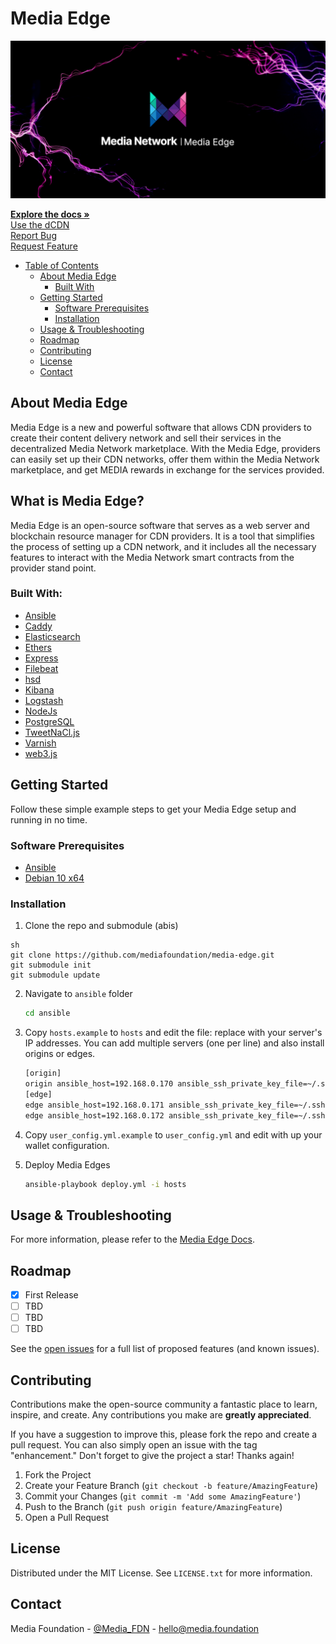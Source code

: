 # Media Edge

![Logo](media-edge.png)

[**Explore the docs »**](https://docs.media.network)  
[Use the dCDN](https://app.media.network)  
[Report Bug](https://github.com/mediafoundation/media-edge/issues)  
[Request Feature](https://github.com/mediafoundation/media-edge/issues)

- [Table of Contents](#table-of-contents)
  * [About Media Edge](#about-media-edge)
    + [Built With](#built-with)
  * [Getting Started](#getting-started)
    + [Software Prerequisites](#software-prerequisites)
    + [Installation](#installation)
  * [Usage & Troubleshooting](#usage--troubleshooting)
  * [Roadmap](#roadmap)
  * [Contributing](#contributing)
  * [License](#license)
  * [Contact](#contact)

## About Media Edge

Media Edge is a new and powerful software that allows CDN providers to create their content delivery network and sell their services in the decentralized Media Network marketplace. With the Media Edge, providers can easily set up their CDN networks, offer them within the Media Network marketplace, and get MEDIA rewards in exchange for the services provided.

## What is Media Edge?

Media Edge is an open-source software that serves as a web server and blockchain resource manager for CDN providers. It is a tool that simplifies the process of setting up a CDN network, and it includes all the necessary features to interact with the Media Network smart contracts from the provider stand point.

### Built With:

* [Ansible](https://www.ansible.com/)
* [Caddy](https://caddyserver.com/)
* [Elasticsearch](https://www.elastic.co/elasticsearch/)
* [Ethers](https://ethers.org/)
* [Express](https://expressjs.com/)
* [Filebeat](https://www.elastic.co/beats/filebeat)
* [hsd](https://github.com/handshake-org/hsd)
* [Kibana](https://www.elastic.co/kibana/)
* [Logstash](https://www.elastic.co/logstash/)
* [NodeJs](https://nodejs.org/)
* [PostgreSQL](https://www.postgresql.org/)
* [TweetNaCl.js](https://tweetnacl.js.org/)
* [Varnish](https://varnish-cache.org/)
* [web3.js](https://web3js.org/#/)

## Getting Started

Follow these simple example steps to get your Media Edge setup and running in no time.

### Software Prerequisites

* [Ansible](https://docs.ansible.com/ansible/latest/installation_guide/intro_installation.html#installing-ansible-on-specific-operating-systems)
* [Debian 10 x64](https://www.debian.org/releases/buster/debian-installer/)

### Installation

1. Clone the repo and submodule (abis)
  ```
  sh
  git clone https://github.com/mediafoundation/media-edge.git
  git submodule init
  git submodule update
  ```

2. Navigate to `ansible` folder
   ```sh
   cd ansible
   ```

3. Copy `hosts.example` to `hosts` and edit the file: replace with your server's IP addresses. You can add multiple servers (one per line) and also install origins or edges.
    ```sh
    [origin]
    origin ansible_host=192.168.0.170 ansible_ssh_private_key_file=~/.ssh/id_rsa ansible_ssh_user=root ansible_port=22
    [edge]
    edge ansible_host=192.168.0.171 ansible_ssh_private_key_file=~/.ssh/id_rsa ansible_ssh_user=root ansible_port=22
    edge ansible_host=192.168.0.172 ansible_ssh_private_key_file=~/.ssh/id_rsa ansible_ssh_user=root ansible_port=22
    ```

4. Copy `user_config.yml.example` to `user_config.yml` and edit with up your wallet configuration.

5. Deploy Media Edges
    ```sh
    ansible-playbook deploy.yml -i hosts
    ```


<!-- USAGE EXAMPLES -->
## Usage & Troubleshooting

For more information, please refer to the [Media Edge Docs](https://docs.media.network/cdn-marketplace-edge).

<!-- ROADMAP -->
## Roadmap

- [X] First Release
- [ ] TBD
- [ ] TBD
- [ ] TBD

See the [open issues](https://github.com/mediafoundation/media-edge/issues) for a full list of proposed features (and known issues).

<!-- CONTRIBUTING -->
## Contributing

Contributions make the open-source community a fantastic place to learn, inspire, and create. Any contributions you make are **greatly appreciated**.

If you have a suggestion to improve this, please fork the repo and create a pull request. You can also simply open an issue with the tag "enhancement."
Don't forget to give the project a star! Thanks again!

1. Fork the Project
2. Create your Feature Branch (`git checkout -b feature/AmazingFeature`)
3. Commit your Changes (`git commit -m 'Add some AmazingFeature'`)
4. Push to the Branch (`git push origin feature/AmazingFeature`)
5. Open a Pull Request

<!-- LICENSE -->
## License

Distributed under the MIT License. See `LICENSE.txt` for more information.

<!-- CONTACT -->
## Contact

Media Foundation - [@Media_FDN](https://twitter.com/Media_FDN) - hello@media.foundation
